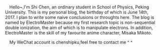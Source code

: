 
&emsp;Hello~,I'm Shi Chen, an ordinary student in School  of Physics, Peking University. This is my personal blog, the birthday of which is June 14th, 2017. I plan to write some naive conclusions or throughts here. The blog is named by ElectroMaster because my first research topic is non-sequential double ionization, the aim of  which is to manipulate electrons. In addition, ElectroMaster is the skill of my favourite anime character, Misaka Mikoto.

&emsp;My WeChat account is chenshipku,feel free to contact me ^ ^
